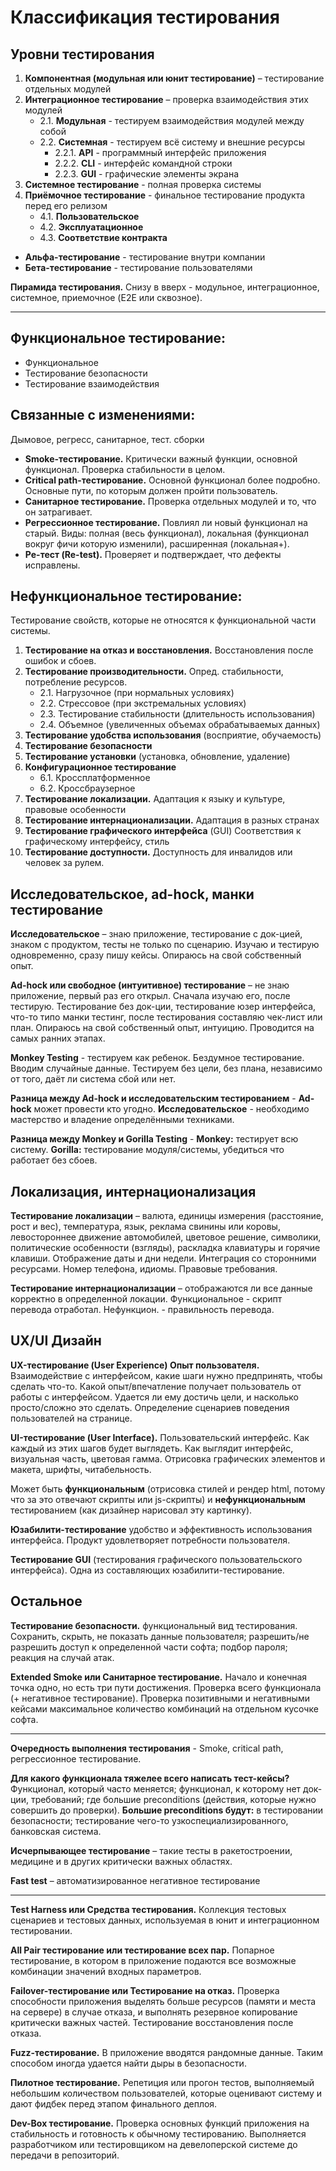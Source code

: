 # Классификация тестирования

## Уровни тестирования
1. __Компонентная (модульная или юнит тестирование)__ – тестирование отдельных модулей
2. __Интеграционное тестирование__ – проверка взаимодействия этих модулей
	- 2.1. __Модульная__ - тестируем взаимодействия модулей между собой
    - 2.2. __Системная__ - тестируем всё систему и внешние ресурсы
		- 2.2.1. __API__ - программный интерфейс приложения
		- 2.2.2. __CLI__ - интерфейс командной строки
        - 2.2.3. __GUI__ - графические элементы экрана
3. __Системное тестирование__ - полная проверка системы
4. __Приёмочное тестирование__ - финальное тестирование продукта перед его релизом
	- 4.1. __Пользовательское__
    - 4.2. __Эксплуатационное__
    - 4.3. __Соответствие контракта__

- __Альфа-тестирование__ - тестирование внутри компании
- __Бета-тестирование__ - тестирование пользователями

__Пирамида тестирования.__ Снизу в вверх - модульное, интеграционное, системное, приемочное (E2E или сквозное).

---
## Функциональное тестирование:
- Функциональное
- Тестирование безопасности
- Тестирование взаимодействия

## Связанные с изменениями:
Дымовое, регресс, санитарное, тест. сборки

- __Smoke-тестирование.__ Критически важный функции, основной функционал. Проверка стабильности в целом.
- __Critical path-тестирование.__ Основной функционал более подробно. Основные пути, по которым должен пройти пользователь.
- __Санитарное тестирование.__ Проверка отдельных модулей и то, что он затрагивает.
- __Регрессионное тестирование.__ Повлиял ли новый функционал на старый. Виды: полная (весь функционал), локальная (функционал вокруг фичи которую изменили), расширенная (локальная+). 
- __Ре-тест (Re-test).__ Проверяет и подтверждает, что дефекты исправлены.

## Нефункциональное тестирование:
Тестирование свойств, которые не относятся к функциональной части системы.
1. __Тестирование на отказ и восстановления.__ Восстановления после ошибок и сбоев.
2. __Тестирование производительности.__ Опред. стабильности, потребление ресурсов.
	- 2.1. Нагрузочное (при нормальных условиях)
	- 2.2. Стрессовое (при экстремальных условиях)
    - 2.3. Тестирование стабильности (длительность использования)
    - 2.4. Объемное (увеличенных объемах обрабатываемых данных)
3. __Тестирование удобства использования__ (восприятие, обучаемость)
4. __Тестирование безопасности__
5. __Тестирование установки__ (установка, обновление, удаление)
6. __Конфигурационное тестирование__
	- 6.1. Кроссплатформенное
	- 6.2. Кроссбраузерное
7. __Тестирование локализации.__ Адаптация к языку и культуре, правовые особенности
8. __Тестирование интернационализации.__ Адаптация в разных странах
9. __Тестирование графического интерфейса__ (GUI) Соответствия к графическому интерфейсу, стиль
10. __Тестирование доступности.__ Доступность для инвалидов или человек за рулем.

## Исследовательское, ad-hock, манки тестирование

__Исследовательское__ – знаю приложение, тестирование с док-цией, знаком с продуктом, тесты не только по сценарию. Изучаю и тестирую одновременно, сразу пишу кейсы. Опираюсь на свой собственный опыт.

__Ad-hock или свободное (интуитивное) тестирование__ – не знаю приложение, первый раз его открыл. Сначала изучаю его, после тестирую. Тестирование без док-ции, тестирование юзер интерфейса, что-то типо манки тестинг, после тестирования составляю чек-лист или план. Опираюсь на свой собственный опыт, интуицию. Проводится на самых ранних этапах.

__Monkey Testing__ - тестируем как ребенок. Бездумное тестирование. Вводим случайные данные. Тестируем без цели, без плана, независимо от того, даёт ли система сбой или нет.

__Разница между Ad-hock и исследовательским тестированием__ - __Ad-hock__ может провести кто угодно. __Исследовательское__ - необходимо мастерство и владение определёнными техниками.

__Разница между Monkey и Gorilla Testing__ - __Monkey:__ тестирует всю систему. __Gorilla:__ тестирование модуля/системы, убедиться что работает без сбоев.

## Локализация, интернационализация
__Тестирование локализации__ – валюта, единицы измерения (расстояние, рост и вес), температура, язык, реклама свинины или коровы, левостороннее движение автомобилей, цветовое решение, символики, политические особенности (взгляды), раскладка клавиатуры и горячие клавиши. Отображение даты и дни недели. Интеграция со сторонними ресурсами. Номер телефона, идиомы. Правовые требования.

__Тестирование интернационализации__ – отображаются ли все данные корректно в определенной локации. Функциональное - скрипт перевода отработал. Нефункцион. - правильность перевода.

## UX/UI Дизайн
__UX-тестирование (User Experience) Опыт пользователя.__ Взаимодействие с интерфейсом, какие шаги нужно предпринять, чтобы сделать что-то. Какой опыт/впечатление получает пользователь от работы с интерфейсом. Удается ли ему достичь цели, и насколько просто/сложно это сделать. Определение сценариев поведения пользователей на странице.

__UI-тестирование (User Interface).__ Пользовательский интерфейс. Как каждый из этих шагов будет выглядеть. Как выглядит интерфейс, визуальная часть, цветовая гамма. Отрисовка графических элементов и макета, шрифты, читабельность.

Может быть __функциональным__ (отрисовка стилей и рендер html, потому что за это отвечают скрипты или js-скрипты) и __нефункциональным__ тестированием (как дизайнер нарисовал эту картинку).

__Юзабилити-тестирование__ удобство и эффективность использования интерфейса. Продукт удовлетворяет потребности пользователя.

__Тестирование GUI__ (тестирования графического пользовательского интерфейса). Одна из составляющих юзабилити-тестирование.

## Остальное
__Тестирование безопасности.__ функциональный вид тестирования. Сохранить, скрыть, не показать данные пользователя; разрешить/не разрешить доступ к определенной части софта; подбор пароля; реакция на случай атак.

__Extended Smoke или Санитарное тестирование.__ Начало и конечная точка одно, но есть три пути достижения. Проверка всего функционала (+ негативное тестирование). Проверка позитивными и негативными кейсами максимальное количество комбинаций на отдельном кусочке софта.

---
__Очередность выполнения тестирования__ - Smoke, critical path, регрессионное тестирование.

__Для какого функционала тяжелее всего написать тест-кейсы?__ Функционал, который часто меняется; функционал, к которому нет док-ции, требований; где большие preconditions (действия, которые нужно совершить до проверки). __Большие preconditions будут:__ в тестировании безопасности; тестирование чего-то узкоспециализированного, банковская система.

__Исчерпывающее тестирование__ – такие тесты в ракетостроении, медицине и в других критически важных областях.

__Fast test__ – автоматизированное негативное тестирование

---
__Test Harness или Средства тестирования.__ Коллекция тестовых сценариев и тестовых данных, используемая в юнит и интеграционном тестировании.

__All Pair тестирование или тестирование всех пар.__ Попарное тестирование, в котором в приложение подаются все возможные комбинации значений входных параметров.

__Failover-тестирование или Тестирование на отказ.__ Проверка способности приложения выделять больше ресурсов (памяти и места на сервере) в случае отказа, и выполнять резервное копирование критически важных частей. Тестирование восстановления после отказа.

__Fuzz-тестирование.__ В приложение вводятся рандомные данные. Таким способом иногда удается найти дыры в безопасности.

__Пилотное тестирование.__ Репетиция или прогон тестов, выполняемый небольшим количеством пользователей, которые оценивают систему и дают фидбек перед этапом финального деплоя.

__Dev-Box тестирование.__ Проверка основных функций приложения на стабильность и готовность к обычному тестированию. Выполняется разработчиком или тестировщиком на девелоперской системе до передачи в репозиторий.
